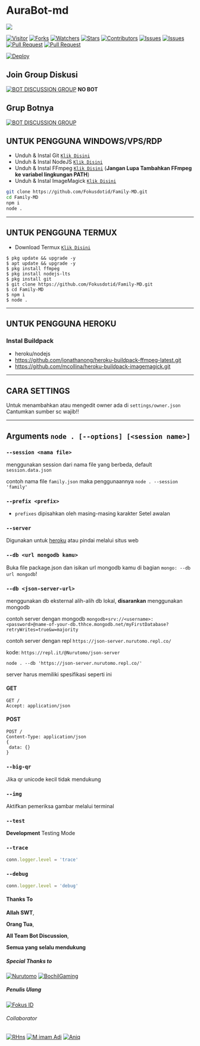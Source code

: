 # AuraBot-md

<a href = "https://github.com/FadliDarmawan/haruno-md"><img src = "https://cardivo.vercel.app/api?name=AuraBot-md&description=AuraBot,%20Bot%20WhatsApp%20multi%20device.%20Created%20by%20Nurutomo,%20BochilGaming,%20and%20RFIunknown.&image=http://telegra.ph/file/29f2d451412ae151a2dfb.jpg?cb=20200606024545&usqp=CAU&usqp=CAU&backgroundColor=%23ecf0f1&github=RFIunknown&pattern=topography&colorPattern=%23eaeaea"/><a>

<a href="https://visitor-badge.glitch.me/badge?page_id=Fokusdotid/Family-MD"><img title="Visitor" src="https://visitor-badge.glitch.me/badge?page_id=Fokusdotid/Family-MD"></a>
<a href="https://github.com/Fokusdotid/Family-MD/network/members"><img title="Forks" src="https://img.shields.io/github/forks/Fokusdotid/Family-MD?label=Forks&color=blue&style=flat-square"></a>
<a href="https://github.com/Fokusdotid/Family-MD/watchers"><img title="Watchers" src="https://img.shields.io/github/watchers/Fokusdotid/Family-MD?label=Watchers&color=green&style=flat-square"></a>
<a href="https://github.com/Fokusdotid/Family-MD/stargazers"><img title="Stars" src="https://img.shields.io/github/stars/Fokusdotid/Family-MD?label=Stars&color=yellow&style=flat-square"></a>
<a href="https://github.com/Fokusdotid/Family-MD/graphs/contributors"><img title="Contributors" src="https://img.shields.io/github/contributors/Fokusdotid/Family-MD?label=Contributors&color=blue&style=flat-square"></a>
<a href="https://github.com/Fokusdotid/Family-MD/issues"><img title="Issues" src="https://img.shields.io/github/issues/Fokusdotid/Family-MD?label=Issues&color=success&style=flat-square"></a>
<a href="https://github.com/Fokusdotid/Family-MD/issues?q=is%3Aissue+is%3Aclosed"><img title="Issues" src="https://img.shields.io/github/issues-closed/Fokusdotid/Family-MD?label=Issues&color=red&style=flat-square"></a>
<a href="https://github.com/Fokusdotid/Family-MD/pulls"><img title="Pull Request" src="https://img.shields.io/github/issues-pr/Fokusdotid/Family-MD?label=PullRequest&color=success&style=flat-square"></a>
<a href="https://github.com/Fokusdotid/Family-MD/pulls?q=is%3Apr+is%3Aclosed"><img title="Pull Request" src="https://img.shields.io/github/issues-pr-closed/Fokusdotid/Family-MD?label=PullRequest&color=red&style=flat-square"></a>


[![Deploy](https://www.herokucdn.com/deploy/button.svg)](https://heroku.com/deploy?template=https://github.com/Fokusdotid/Family-MD)
## Join Group Diskusi
[![BOT DISCUSSION GROUP](https://img.shields.io/badge/WhatsApp%20Group-25D366?style=for-the-badge&logo=whatsapp&logoColor=white)](https://chat.whatsapp.com/Fm6gRtvuCDN9abXVlfekAK) 
**NO BOT**

## Grup Botnya
[![BOT DISCUSSION GROUP](https://img.shields.io/badge/WhatsApp%20Group-25D366?style=for-the-badge&logo=whatsapp&logoColor=white)](https://chat.whatsapp.com/BC3ZpPCD3khLhuEBNn47Ko)

## UNTUK PENGGUNA WINDOWS/VPS/RDP

* Unduh & Instal Git [`Klik Disini`](https://git-scm.com/downloads)
* Unduh & Instal NodeJS [`Klik Disini`](https://nodejs.org/en/download)
* Unduh & Instal FFmpeg [`Klik Disini`](https://ffmpeg.org/download.html) (**Jangan Lupa Tambahkan FFmpeg ke variabel lingkungan PATH**)
* Unduh & Instal ImageMagick [`Klik Disini`](https://imagemagick.org/script/download.php)

```bash
git clone https://github.com/Fokusdotid/Family-MD.git
cd Family-MD
npm i
node .
```

---------

## UNTUK PENGGUNA TERMUX

* Download Termux [`Klik Disini`](https://github.com/termux/termux-app/releases/download/v0.118.0/termux-app_v0.118.0+github-debug_universal.apk)

```
$ pkg update && upgrade -y
$ apt update && upgrade -y
$ pkg install ffmpeg
$ pkg install nodejs-lts
$ pkg install git
$ git clone https://github.com/Fokusdotid/Family-MD.git
$ cd Family-MD
$ npm i
$ node .
```
---------
## UNTUK PENGGUNA HEROKU

### Instal Buildpack
* heroku/nodejs
* https://github.com/jonathanong/heroku-buildpack-ffmpeg-latest.git
* https://github.com/mcollina/heroku-buildpack-imagemagick.git

---------
## CARA SETTINGS

Untuk menambahkan atau mengedit owner ada di `settings/owner.json`
Cantumkan sumber sc wajib!!

---------
## Arguments `node . [--options] [<session name>]` 

### `--session <nama file>`

menggunakan session dari nama file yang berbeda, default `session.data.json`

contoh nama file `family.json` maka penggunaannya `node . --session 'family'`

### `--prefix <prefix>`

* `prefixes` dipisahkan oleh masing-masing karakter
Setel awalan

### `--server`

Digunakan untuk [heroku](https://heroku.com/) atau pindai melalui situs web

### `--db <url mongodb kamu>`

Buka file package.json dan isikan url mongodb kamu di bagian `mongo: --db url mongodb`!

### `--db <json-server-url>`

menggunakan db eksternal alih-alih db lokal, **disarankan** menggunakan mongodb

contoh server dengan mongodb `mongodb+srv://<username>:<password>@name-of-your-db.thhce.mongodb.net/myFirstDatabase?retryWrites=true&w=majority`

contoh server dengan repl `https://json-server.nurutomo.repl.co/`

kode: `https://repl.it/@Nurutomo/json-server`

`node . --db 'https://json-server.nurutomo.repl.co/'`

server harus memiliki spesifikasi seperti ini

#### GET

```http
GET /
Accept: application/json
```

#### POST

```http
POST /
Content-Type: application/json
{
 data: {}
}
```

### `--big-qr`

Jika qr unicode kecil tidak mendukung

### `--img`

Aktifkan pemeriksa gambar melalui terminal

### `--test`

**Development** Testing Mode

### `--trace`

```js
conn.logger.level = 'trace'
```

### `--debug`

```js
conn.logger.level = 'debug'
```
#### Thanks To 
**Allah SWT**,

**Orang Tua**,

**All Team Bot Discussion**,

**Semua yang selalu mendukung**


##### Special Thanks to
[![Nurutomo](https://github.com/Nurutomo.png?size=100)](https://github.com/Nurutomo)
[![BochilGaming](https://github.com/BochilGaming.png?size=100)](https://github.com/BochilGaming)

##### Penulis Ulang
[![Fokus ID](https://github.com/fokusdotid.png?size=100)](https://github.com/fokusdotid)

###### Collaborator

[![RHns](https://github.com/imrhns.png?size=100)](https://github.com/imrhns)
[![M imam Adi](https://github.com/adi-officiall.png?size=100)](https://github.com/adi-officiall)
[![Aniq](https://github.com/aniq12.png?size=100)](https://github.com/aniq12)